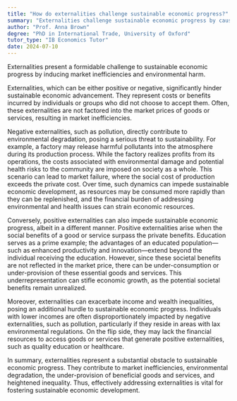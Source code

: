 ```yaml
---
title: "How do externalities challenge sustainable economic progress?"
summary: "Externalities challenge sustainable economic progress by causing market inefficiencies and environmental degradation."
author: "Prof. Anna Brown"
degree: "PhD in International Trade, University of Oxford"
tutor_type: "IB Economics Tutor"
date: 2024-07-10
---
```


Externalities present a formidable challenge to sustainable economic progress by inducing market inefficiencies and environmental harm.

Externalities, which can be either positive or negative, significantly hinder sustainable economic advancement. They represent costs or benefits incurred by individuals or groups who did not choose to accept them. Often, these externalities are not factored into the market prices of goods or services, resulting in market inefficiencies.

Negative externalities, such as pollution, directly contribute to environmental degradation, posing a serious threat to sustainability. For example, a factory may release harmful pollutants into the atmosphere during its production process. While the factory realizes profits from its operations, the costs associated with environmental damage and potential health risks to the community are imposed on society as a whole. This scenario can lead to market failure, where the social cost of production exceeds the private cost. Over time, such dynamics can impede sustainable economic development, as resources may be consumed more rapidly than they can be replenished, and the financial burden of addressing environmental and health issues can strain economic resources.

Conversely, positive externalities can also impede sustainable economic progress, albeit in a different manner. Positive externalities arise when the social benefits of a good or service surpass the private benefits. Education serves as a prime example; the advantages of an educated population—such as enhanced productivity and innovation—extend beyond the individual receiving the education. However, since these societal benefits are not reflected in the market price, there can be under-consumption or under-provision of these essential goods and services. This underrepresentation can stifle economic growth, as the potential societal benefits remain unrealized.

Moreover, externalities can exacerbate income and wealth inequalities, posing an additional hurdle to sustainable economic progress. Individuals with lower incomes are often disproportionately impacted by negative externalities, such as pollution, particularly if they reside in areas with lax environmental regulations. On the flip side, they may lack the financial resources to access goods or services that generate positive externalities, such as quality education or healthcare.

In summary, externalities represent a substantial obstacle to sustainable economic progress. They contribute to market inefficiencies, environmental degradation, the under-provision of beneficial goods and services, and heightened inequality. Thus, effectively addressing externalities is vital for fostering sustainable economic development.
    